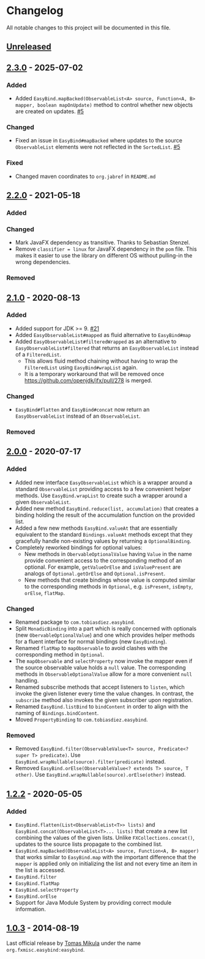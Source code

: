 # Changelog

All notable changes to this project will be documented in this file.

## [Unreleased]

## [2.3.0] - 2025-07-02

### Added

- Added `EasyBind.mapBacked(ObservableList<A> source, Function<A, B> mapper, boolean mapOnUpdate)` method to control whether new objects are created on updates. [#5](https://github.com/JabRef/EasyBind/pull/5)

### Changed

- Fixed an issue in `EasyBind#mapBacked` where updates to the source `ObservableList` elements were not reflected in the `SortedList`. [#5](https://github.com/JabRef/EasyBind/pull/5)

### Fixed

- Changed maven coordinates to `org.jabref` in `README.md`

## [2.2.0] - 2021-05-18

### Added

### Changed

- Mark JavaFX dependency as transitive. Thanks to Sebastian Stenzel.
- Remove `classifier = linux` for JavaFX dependency in the `pom` file. This makes it easier to use the library on different OS without pulling-in the wrong dependencies.

### Removed

## [2.1.0] - 2020-08-13

### Added

- Added support for JDK >= 9. [#21](https://github.com/tobiasdiez/EasyBind/issues/21)
- Added `EasyObservableList#mapped` as fluid alternative to `EasyBind#map`
- Added `EasyObservableList#filteredWrapped` as an alternative to `EasyObservableList#filtered` that returns an `EasyObservableList` instead of a `FilteredList`.
  - This allows fluid method chaining without having to wrap the `FilteredList` using `EasyBind#wrapList` again.
  - It is a temporary workaround that will be removed once https://github.com/openjdk/jfx/pull/278 is merged.

### Changed

- `EasyBind#flatten` and `EasyBind#concat` now return an `EasyObservableList` instead of an `ObservableList`.

### Removed

## [2.0.0] - 2020-07-17

### Added

- Added new interface `EasyObservableList` which is a wrapper around a standard `ObservableList` providing access to a few convenient helper methods. Use `EasyBind.wrapList` to create such a wrapper around a given `ObservableList`.
- Added new method `EasyBind.reduce(list, accumulation)` that creates a binding holding the result of the accumulation function on the provided list.
- Added a few new methods `EasyBind.valueAt` that are essentially equivalent to the standard `Bindings.valueAt` methods except that they gracefully handle non-existing values by returning a `OptionalBinding`.
- Completely reworked bindings for optional values: 
  - New methods in `ObervableOptionalValue` having `Value` in the name provide convenient access to the corresponding method of an optional. For example, `getValueOrElse` and `isValuePresent` are analogs of `Optional.getOrElse` and `Optional.isPresent`.
  - New methods that create bindings whose value is computed similar to the corresponding methods in `Optional`, e.g. `isPresent`, `isEmpty`, `orElse`, `flatMap`.

### Changed

- Renamed package to `com.tobiasdiez.easybind`.
- Split `MonadicBinding` into a part which is really concerned with optionals (new `ObervableOptionalValue`) and one which provides helper methods for a fluent interface for normal bindings (new `EasyBinding`).
- Renamed `flatMap` to `mapObservable` to avoid clashes with the corresponding method in `Optional`.
- The `mapObservable` and `selectProperty` now invoke the mapper even if the source observable value holds a `null` value. The corresponding methods in `ObservableOptionalValue` allow for a more convenient `null` handling.
- Renamed subscribe methods that accept listeners to `listen`, which invoke the given listener every time the value changes. In contrast, the `subscribe` method also invokes the given subscriber upon registration. 
- Renamed `EasyBind.listBind` to `bindContent` in order to align with the naming of `Bindings.bindContent`.
- Moved `PropertyBinding` to `com.tobiasdiez.easybind`.

### Removed

- Removed `EasyBind.filter(ObservableValue<T> source, Predicate<? super T> predicate)`. Use `EasyBind.wrapNullable(source).filter(predicate)` instead. 
- Removed `EasyBind.orElse(ObservableValue<? extends T> source, T other)`. Use `EasyBind.wrapNullable(source).orElse(other)` instead. 

## [1.2.2] - 2020-05-05

### Added

- `EasyBind.flatten(List<ObservableList<T>> lists)` and `EasyBind.concat(ObservableList<T>... lists)` that create a new list combining the values of the given lists. Unlike `FXCollections.concat()`, updates to the source lists propagate to the combined list.
- `EasyBind.mapBacked(ObservableList<A> source, Function<A, B> mapper)` that works similar to `EasyBind.map` with the important difference that the `mapper` is applied only on initializing the list and not every time an item in the list is accessed.
- `EasyBind.filter`
- `EasyBind.flatMap`
- `EasyBind.selectProperty`
- `EasyBind.orElse`
- Support for Java Module System by providing correct module information.

## [1.0.3] - 2014-08-19

Last official release by [Tomas Mikula](https://github.com/TomasMikula/EasyBind) under the name `org.fxmisc.easybind:easybind`.

[Unreleased]: https://github.com/JabRef/EasyBind/compare/2.3.0...main
[2.3.0]: https://github.com/tobiasdiez/EasyBind/compare/2.2.0...2.3.0
[2.2.0]: https://github.com/tobiasdiez/EasyBind/compare/2.1.0...2.2.0
[2.1.0]: https://github.com/tobiasdiez/EasyBind/compare/2.0.0...2.1.0
[2.0.0]: https://github.com/tobiasdiez/EasyBind/compare/v1.2.2...2.0.0
[1.2.2]: https://github.com/tobiasdiez/EasyBind/compare/v1.0.3...v1.2.2
[1.0.3]: https://github.com/tobiasdiez/EasyBind/releases/tag/v1.0.3

<!-- markdownlint-disable-file MD024 MD033 MD053 -->
